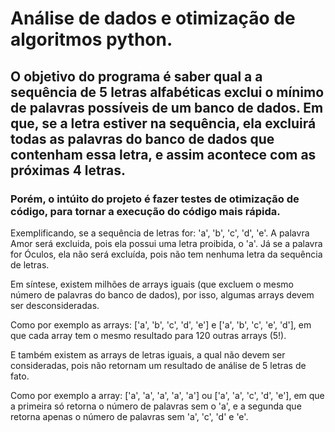 # Análise de dados e otimização de algoritmos python.

## O objetivo do programa é saber qual a a sequência de 5 letras alfabéticas exclui o mínimo de palavras possíveis de um banco de dados. Em que, se a letra estiver na sequência, ela excluirá todas as palavras do banco de dados que contenham essa letra, e assim acontece com as próximas 4 letras. 
### Porém, o intúito do projeto é fazer testes de otimização de código, para tornar a execução do código mais rápida.

Exemplificando, se a sequência de letras for: 'a', 'b', 'c', 'd', 'e'. A palavra Amor será excluida, pois ela possui uma letra proibida, o 'a'. Já se a palavra for Óculos, ela não será excluída, pois não tem nenhuma letra da sequência de letras.

Em síntese, existem milhões de arrays iguais (que excluem o mesmo número de palavras do banco de dados), por isso, algumas arrays devem ser desconsideradas.

Como por exemplo as arrays: ['a', 'b', 'c', 'd', 'e'] e ['a', 'b', 'c', 'e', 'd'], em que cada array tem o mesmo resultado para 120 outras arrays (5!).

E também existem as arrays de letras iguais, a qual não devem ser consideradas, pois não retornam um resultado de análise de 5 letras de fato.

Como por exemplo a array: ['a', 'a', 'a', 'a', 'a'] ou ['a', 'a', 'c', 'd', 'e'], em que a primeira só retorna o número de palavras sem o 'a', e a segunda que retorna apenas o número de palavras sem 'a', 'c', 'd' e 'e'.

